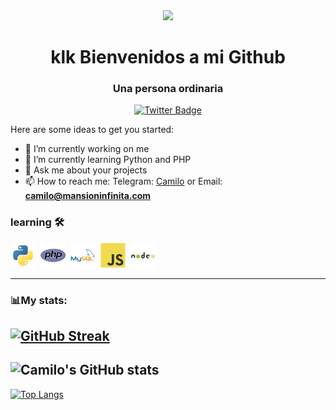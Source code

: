<div class="header" align="center">
    <img src="https://media.tenor.com/pXp1E4y0jhYAAAAC/sukuna-ryomen-sukuna.gif">
    <h1 align="center">klk Bienvenidos a mi Github</h1>
    <h3 align="center">Una persona ordinaria</h3>
</div>

<div class="badges" align="center">
    <a href="https://twitter.com/CamiloBladeYT">
        <img src="https://img.shields.io/twitter/follow/CamiloBladeYT?style=social" alt="Twitter Badge">
    </a>
</div>


Here are some ideas to get you started:

- 🔭 I’m currently working on me
- 🌱 I’m currently learning  Python and PHP
- 💬 Ask me about your projects
- 📫 How to reach me: Telegram: [Camilo](https://t.me/NovaChronoBlade) or Email: **camilo@mansioninfinita.com**


<div align="left">
    <h3>learning 🛠</h3>
    <div>
        <img src="https://github.com/devicons/devicon/blob/master/icons/python/python-original.svg" title="Python" alt="Python" width="40" height="40">&nbsp;
        <img src="https://github.com/devicons/devicon/blob/master/icons/php/php-original.svg" title="PHP" alt="PHP" width="40" height="40">&nbsp;
        <img src="https://github.com/devicons/devicon/blob/master/icons/mysql/mysql-original-wordmark.svg" title="MySql" alt="MySql" width="40" height="40">&nbsp;
        <img src="https://github.com/devicons/devicon/blob/master/icons/javascript/javascript-original.svg" title="JavaScript" alt="JavaScript" width="40" height="40">&nbsp;
        <img src="https://github.com/devicons/devicon/blob/master/icons/nodejs/nodejs-original-wordmark.svg" title="Nodejs" alt="Nodejs" width="40" height="40">&nbsp;

</div>

---

###  📊My stats: 
[![GitHub Streak](https://streak-stats.demolab.com?user=CamiloBladeYT&theme=dark&mode=weekly)](https://git.io/streak-stats)
---
![Camilo's GitHub stats](https://github-readme-stats.vercel.app/api?username=CamiloBladeYT&theme=dark&show_icons=true)
---
[![Top Langs](https://github-readme-stats.vercel.app/api/top-langs/?username=CamiloBladeYT)](https://github.com/anuraghazra/github-readme-stats)
